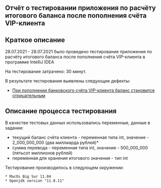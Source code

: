 ## Отчёт о тестировании приложения по расчёту итогового баланса после пополнения счёта VIP-клиента

## Краткое описание

28.07.2021 - 28.07.2021 было проведено тестирование приложения по расчёту итогового баланса после пополнения счёта VIP-клиента в программе IntelliJ IDEA

На тестирование затрачено: 30 минут.

В результате тестирования выявлены следующие дефекты:
* [При пополнении банковского счёта VIP-клиента баланс становится отрицательным](https://github.com/yamotherter/Java_1.2_1/issues/1#issue-954915228)

## Описание процесса тестирования

В качестве тестовых данных использовались переменные, данные в задании:

* текущий баланс счёта клиента - переменная типа int, значение - 2_000_000_000 (два миллиарда рублей)*
* сумма перевода - переменная типа int, значение - 500_000_000 (пятьсот миллионов рублей)
* переменная для хранения итогового значения - тип int


Тестирование производилось в следующем окружении:

    * MacOs Big Sur 11.04
    * Openjdk version "11.0.11"

